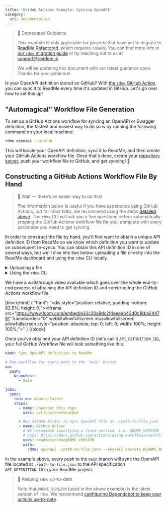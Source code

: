 ```yaml
---
title: 'GitHub Actions Example: Syncing OpenAPI'
category:
  uri: documentation
---
```


<!--

Hello curious raw Markdown reader! 👋
This Markdown page is syncing to ReadMe via the `rdme` GitHub Action 🦉
Peep the resulting page in our docs: https://docs.readme.com/docs/github-actions-openapi-example

We also do some fancy little find-and-replace action to swap out every instance
of `RDME_VERSION` below with the latest version of rdme.
Check out `.github/workflows/docs.yml` for more info on this!

-->

> 🚧 Deprecated Guidance
>
> This example is only applicable for projects that have yet to migrate to [ReadMe Refactored](https://docs.readme.com/main/docs/migration), which requires `rdme@9`. You can find more info in [our `rdme` migration guide](https://github.com/readmeio/rdme/blob/next/documentation/migration-guide.md) or by reaching out to us at [support@readme.io](mailto:support@readme.io).
>
> We will be updating this document with our latest guidance soon. Thanks for your patience!

Is your OpenAPI definition stored on GitHub? With [the `rdme` GitHub Action](https://docs.readme.com/docs/rdme), you can sync it to ReadMe every time it's updated in GitHub. Let's go over how to set this up!

## "Automagical" Workflow File Generation

To set up a GitHub Actions workflow for syncing an OpenAPI or Swagger definition, the fastest and easiest way to do so is by running the following command on your local machine:

```sh
rdme openapi --github
```

This will locate your OpenAPI definition, sync it to ReadMe, and then create your GitHub Actions workflow file. Once that's done, create your [repository secret](https://docs.github.com/actions/security-guides/encrypted-secrets#creating-encrypted-secrets-for-a-repository), push your workflow file to GitHub, and get syncing! 🎊

## Constructing a GitHub Actions Workflow File By Hand

> 🚧 Wait — there’s an easier way to do this!
>
> The information below is useful if you have experience using GitHub Actions, but for most folks, we recommend using the steps [detailed above](#automagical-workflow-file-generation). The `rdme` CLI will ask you a few questions before automatically creating the GitHub Actions workflow file for you, complete with every parameter you need to get syncing.

In order to construct the file by hand, you'll first want to obtain a unique API definition ID from ReadMe so we know which definition you want to update on subsequent re-syncs. You can obtain this API definition ID in one of several ways, but we'll dive into two below: uploading a file directly into the ReadMe dashboard and using the `rdme` CLI locally.

<details>
<summary>Uploading a file</summary>

Follow [these instructions](https://docs.readme.com/docs/openapi#file-upload) on uploading a new OpenAPI file in the dashboard. Once the file is uploaded, you'll see the following in the API Reference settings of your dashboard (the red outline is where you'll find your API definition ID):

![](https://files.readme.io/d57b7c8-Screen_Shot_2022-02-23_at_11.54.21_AM.png)

</details>
<details>
<summary>Using the <code>rdme</code> CLI</summary>

Alternatively, you can obtain the API definition ID by running the following `rdme` CLI command on your local machine:

```sh
rdme openapi [url-or-local-path-to-file]
```

Once you follow the prompts and upload your OpenAPI definition, you'll receive a confirmation message that looks something like this:

```
You've successfully updated an OpenAPI file on your ReadMe project!

        http://dash.readme.com/project/{your_project}/v1.0/refs/pet

To update your OpenAPI definition, run the following:

        rdme openapi [url-or-local-path-to-file] --key=<key> --id=API_DEFINITION_ID
```

</details>

We have a walkthrough video available which goes over the whole end-to-end process of obtaining the API definition ID and constructing the GitHub Actions workflow file:

<!--
This is a custom HTML block that we use in ReadMe.
We'll need this to render an iframe of the Loom video demo.
Using our embedly-powered embed block renders an iframe that's way too tall, hence we're using HTML.
You can see the video here: https://www.loom.com/share/e32c20a9dc2f4eeeab42d0c18ba24478
-->

[block:html]
{
"html": "<div style=\"position: relative; padding-bottom: 62.5%; height: 0;\"><iframe src=\"https://www.loom.com/embed/e32c20a9dc2f4eeeab42d0c18ba24478\" frameborder=\"0\" webkitallowfullscreen mozallowfullscreen allowfullscreen style=\"position: absolute; top: 0; left: 0; width: 100%; height: 100%;\"></iframe></div>"
}
[/block]

Once you've obtained your API definition ID (let's call it `API_DEFINITION_ID`), your full GitHub Workflow file will look something like this:

```yml
name: Sync OpenAPI definition to ReadMe

# Run workflow for every push to the `main` branch
on:
  push:
    branches:
      - main

jobs:
  sync:
    runs-on: ubuntu-latest
    steps:
      - name: Checkout this repo
        uses: actions/checkout@v4

      # Run GitHub Action to sync OpenAPI file at ./path-to-file.json
      - name: GitHub Action
        # We recommend specifying a fixed version, i.e. @RDME_VERSION
        # Docs: https://docs.github.com/actions/using-workflows/workflow-syntax-for-github-actions#example-using-versioned-actions
        uses: readmeio/rdme@RDME_VERSION
        with:
          rdme: openapi ./path-to-file.json --key=${{ secrets.README_API_KEY }} --id=API_DEFINITION_ID
```

In the example above, every push to the `main` branch will sync the OpenAPI file located at `./path-to-file.json` to the API specification `API_DEFINITION_ID` in your ReadMe project.

> 📘 Keeping `rdme` up-to-date
>
> Note that `@RDME_VERSION` (used in the above example) is the latest version of `rdme`. We recommend [configuring Dependabot to keep your actions up-to-date](https://docs.github.com/code-security/dependabot/working-with-dependabot/keeping-your-actions-up-to-date-with-dependabot).
